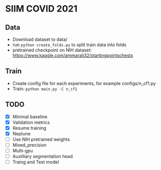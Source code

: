 # SIIM COVID 2021
## Data
* Download dataset to data/
* run `python create_folds.py` to split train data into folds
* pretrained checkpoint on NIH dataset: https://www.kaggle.com/ammarali32/startingpointschestx

## Train
* Create config file for each experiments, for example configs/n_cf1.py
* Train: `python main.py -C n_cf1`

## TODO
- [x] Minimal baseline
- [x] Validation metrics
- [x] Resume training
- [x] Neptune
- [ ] Use NIH pretrained weights
- [ ] Mixed_precision
- [ ] Multi-gpu
- [ ] Auxilliary segmentation head
- [ ] Traing and Test model
